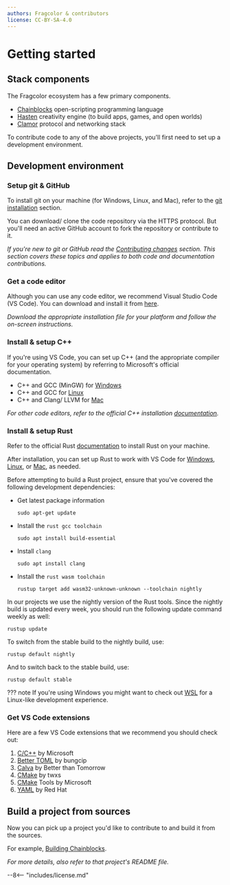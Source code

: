```yaml
---
authors: Fragcolor & contributors
license: CC-BY-SA-4.0
---
```


# Getting started

## Stack components

The Fragcolor ecosystem has a few primary components.

- [Chainblocks](https://github.com/fragcolor-xyz/chainblocks) open-scripting programming language
- [Hasten](https://github.com/fragcolor-xyz/hasten) creativity engine (to build apps, games, and open worlds)
- [Clamor](https://github.com/fragcolor-xyz/clamor) protocol and networking stack

To contribute code to any of the above projects, you'll first need to set up a development environment.

## Development environment

### Setup git & GitHub
To install git on your machine (for Windows, Linux, and Mac), refer to the [git installation](../../docs/getting-started/#git) section.

You can download/ clone the code repository via the HTTPS protocol. But you'll need an active GitHub account to fork the repository or contribute to it.

*If you're new to git or GitHub read the [Contributing changes](../../docs/contributing-changes/) section. This section covers these topics and applies to both code and documentation contributions.*

### Get a code editor
Although you can use any code editor, we recommend Visual Studio Code (VS Code). You can download and install it from [here](https://code.visualstudio.com/download).

*Download the appropriate installation file for your platform and follow the on-screen instructions.*

### Install & setup C++

If you're using VS Code, you can set up C++ (and the appropriate compiler for your operating system) by referring to Microsoft's official documentation.

- C++ and GCC (MinGW) for [Windows](https://code.visualstudio.com/docs/cpp/config-mingw)
- C++ and GCC for [Linux](https://code.visualstudio.com/docs/cpp/config-linux)
- C++ and Clang/ LLVM for [Mac](https://code.visualstudio.com/docs/cpp/config-clang-mac)
  
*For other code editors, refer to the official C++ installation [documentation](https://isocpp.org/get-started).*

### Install & setup Rust

Refer to the official Rust [documentation](https://www.rust-lang.org/tools/install) to install Rust on your machine.

After installation, you can set up Rust to work with VS Code for [Windows](https://docs.microsoft.com/en-us/windows/dev-environment/rust/setup#install-rust), [Linux](https://www.nayab.xyz/rust/rust-010-setting-up-rust-vscode-linux), or [Mac](https://levelup.gitconnected.com/rust-with-visual-studio-code-46404befed8), as needed.

Before attempting to build a Rust project, ensure that you've covered the following development dependencies:

- Get latest package information 
  ```
  sudo apt-get update
  ```

- Install the `rust gcc toolchain`
  ```
  sudo apt install build-essential
  ```
  
- Install `clang` 
  ```
  sudo apt install clang
  ```
  
- Install the `rust wasm toolchain`
  ```
  rustup target add wasm32-unknown-unknown --toolchain nightly
  ```

In our projects we use the nightly version of the Rust tools. Since the nightly build is updated every week, you should run the following update command weekly as well:
```
rustup update
```

To switch from the stable build to the nightly build, use:
```
rustup default nightly
```

And to switch back to the stable build, use:
```
rustup default stable
```

??? note
    If you're using Windows you might want to check out [WSL](https://docs.microsoft.com/en-us/windows/wsl/) for a Linux-like development experience. 

### Get VS Code extensions

Here are a few VS Code extensions that we recommend you should check out:

1. [C/C++](https://marketplace.visualstudio.com/items?itemName=ms-vscode.cpptools) by Microsoft
2. [Better TOML](https://marketplace.visualstudio.com/items?itemName=bungcip.better-toml) by bungcip
3. [Calva](https://marketplace.visualstudio.com/items?itemName=betterthantomorrow.calva) by Better than Tomorrow
4. [CMake](https://marketplace.visualstudio.com/items?itemName=twxs.cmake) by twxs
5. [CMake](https://marketplace.visualstudio.com/items?itemName=ms-vscode.cmake-tools) Tools by Microsoft
6. [YAML](https://marketplace.visualstudio.com/items?itemName=redhat.vscode-yaml) by Red Hat

## Build a project from sources

Now you can pick up a project you'd like to contribute to and build it from the sources.

For example, [Building Chainblocks](../building-chainblocks/).

*For more details, also refer to that project's README file.*


--8<-- "includes/license.md"
